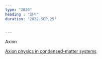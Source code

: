 ```yaml
---
type: "2020"
heading : "일기"
duration: "2022.SEP.25"


---
```

 


Axion


[Axion physics in condensed-matter systems](/todo/images/s42254-020-0240-2.pdf)

